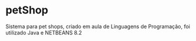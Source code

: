# petShop
Sistema para pet shops, criado em aula de Linguagens de Programação, foi utilizado Java e NETBEANS 8.2
